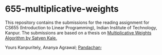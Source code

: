 # 655-multiplicative-weights
This repository contains the submissions for the reading assignment for CS655 (Introduction to Linear Programming), Indian Institute of Technology, Kanpur. The submissions are based on a thesis on [Multiplicative Weights Algorithm by Satyen Kale.](https://www.satyenkale.com/papers/thesis.pdf)

Yours Kanpuritely,
Ananya Agrawal;
[Pandachan](mailto:anushka.panda2001@gmail.com);
